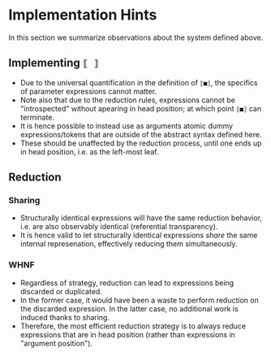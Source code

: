 # Implementation Hints

In this section we summarize observations about the system defined above.

## Implementing `⟦ ⟧`

- Due to the universal quantification in the definition of `⟦■⟧`, the specifics of parameter expressions cannot matter.
- Note also that due to the reduction rules, expressions cannot be "introspected" without apearing in head position; at which point `⟦■⟧` can terminate.
- It is hence possible to instead use as arguments atomic dummy expressions/tokens that are outside of the abstract syntax defined here.
- These should be unaffected by the reduction process, until one ends up in head position, i.e. as the left-most leaf.

## Reduction

### Sharing

- Structurally identical expressions will have the same reduction behavior, i.e. are also observably identical (referential transparency).
- It is hence valid to let structurally identical expressions *share* the same internal represenation, effectively reducing them simultaneously.

### WHNF

- Regardless of strategy, reduction can lead to expressions being discarded or duplicated.
- In the former case, it would have been a waste to perform reduction on the discarded expression. In the latter case, no additional work is induced thanks to sharing.
- Therefore, the most efficient reduction strategy is to always reduce expressions that are in head position (rather than expressions in "argument position").
